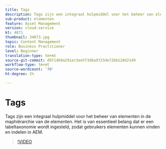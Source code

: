 ```yaml
---
title: Tags
description: Tags zijn een integraal hulpmiddel voor het beheer van elementen in de maphiërarchie van de elementen. Het is van essentieel belang dat er een labeltaxonomie wordt ingesteld, zodat gebruikers elementen kunnen vinden en indelen in AEM.
sub-product: elementen
feature: Asset Management
version: cloud-service
kt: 4871
thumbnail: 34073.jpg
topic: Content Management
role: Business Practitioner
level: Beginner
translation-type: tm+mt
source-git-commit: d9714b9a291ec3ee5f3dba9723de72bb120d2149
workflow-type: tm+mt
source-wordcount: '70'
ht-degree: 2%

---
```



# Tags

Tags zijn een integraal hulpmiddel voor het beheer van elementen in de maphiërarchie van de elementen. Het is van essentieel belang dat er een labeltaxonomie wordt ingesteld, zodat gebruikers elementen kunnen vinden en indelen in AEM.

>[!VIDEO](https://video.tv.adobe.com/v/34073/?quality=12&learn=on&hidetitle=true)
